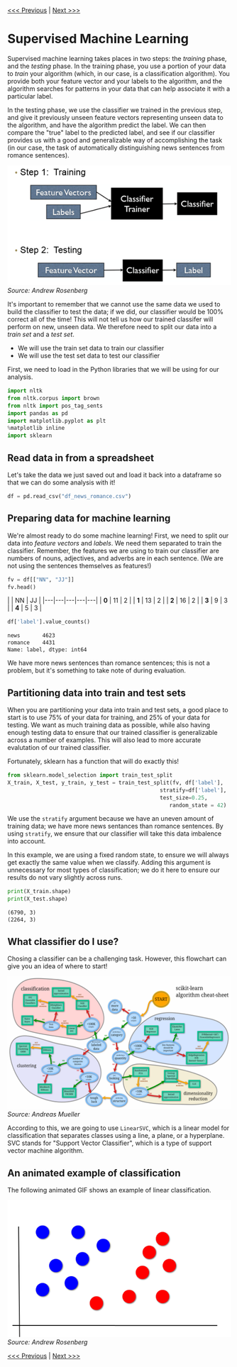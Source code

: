[<<< Previous](05-features.md) | [Next >>>](07-supervised_classification.md)

# Supervised Machine Learning

Supervised machine learning takes places in two steps: the *training* phase, and the *testing* phase.  In the training phase, you use a portion of your data to *train* your algorithm (which, in our case, is a classification algorithm).  You provide both your feature vector and your labels to the algorithm, and the algorithm searches for patterns in your data that can help associate it with a particular label.

In the testing phase, we use the classifier we trained in the previous step, and give it previously unseen feature vectors representing unseen data to the algorithm, and have the algorithm predict the label.  We can then compare the "true" label to the predicted label, and see if our classifier provides us with a good and generalizable way of accomplishing the task (in our case, the task of automatically distinguishing news sentences from romance sentences).

![image depicting two steps of classification, step one (training) shows features and labels going into a classifier trainer which outputs a classifier, step two (testing) shows features going into a classifier which outputs a label](../images/mlsteps.png)  
<cite>Source: Andrew Rosenberg</cite>

It's important to remember that we cannot use the same data we used to build the classifier to test the data; if we did, our classifier would be 100% correct all of the time!  This will not tell us how our trained classifer will perform on new, unseen data.  We therefore need to split our data into a *train set* and a *test set*.

- We will use the train set data to train our classifier
- We will use the test set data to test our classifier

First, we need to load in the Python libraries that we will be using for our analysis.

```python
import nltk
from nltk.corpus import brown
from nltk import pos_tag_sents
import pandas as pd
import matplotlib.pyplot as plt
%matplotlib inline
import sklearn
```

## Read data in from a spreadsheet

Let's take the data we just saved out and load it back into a dataframe so that we can do some analysis with it!

```python
df = pd.read_csv("df_news_romance.csv")
```

## Preparing data for machine learning

We're almost ready to do some machine learning!  First, we need to split our data into *feature vectors* and *labels*.  We need them separated to train the classifier.  Remember, the features we are using to train our classifier are numbers of nouns, adjectives, and adverbs are in each sentence.  (We are not using the sentences themselves as features!)

```python
fv = df[["NN", "JJ"]]
fv.head()
```

|   | NN  | JJ |
|---|---|---|---|---|
| **0** | 11  | 2 |
| **1** | 13  | 2 |
| **2** | 16  | 2 |
| **3** | 9  | 3 |
| **4** | 5  | 3 |

```python
df['label'].value_counts()
```

```
news       4623
romance    4431
Name: label, dtype: int64
```

We have more news sentences than romance sentences; this is not a problem, but it's something to take note of during evaluation.

## Partitioning data into train and test sets

When you are partitioning your data into train and test sets, a good place to start is to use 75% of your data for training, and 25% of your data for testing.  We want as much training data as possible, while also having enough testing data to ensure that our trained classifier is generalizable across a number of examples.  This will also lead to more accurate evalutation of our trained classifier.

Fortunately, sklearn has a function that will do exactly this!

```python
from sklearn.model_selection import train_test_split
X_train, X_test, y_train, y_test = train_test_split(fv, df['label'],
                                                stratify=df['label'],
                                                test_size=0.25,
                                                   random_state = 42)
```

We use the `stratify` argument because we have an uneven amount of training data; we have more news sentances than romance sentences.  By using `stratify`, we ensure that our classifier will take this data imbalence into account.

In this example, we are using a fixed random state, to ensure we will always get exactly the same value when we classify.  Adding this argument is unnecessary for most types of classification; we do it here to ensure our results do not vary slightly across runs.

```python
print(X_train.shape)
print(X_test.shape)
```

```
(6790, 3)
(2264, 3)
```

## What classifier do I use?
Chosing a classifier can be a challenging task.  However, this flowchart can give you an idea of where to start!

![scikit-learn's algorithm cheat sheet, which depicts a mind-map scheme, which can help you choose an algorithm for classification](../images/algorithms_cheatsheet.png)  
<cite>Source: Andreas Mueller</cite>

According to this, we are going to use `LinearSVC`, which is a linear model for classification that separates classes using a line, a plane, or a hyperplane. SVC stands for "Support Vector Classifier", which is a type of support vector machine algorithm.

## An animated example of classification

The following animated GIF shows an example of linear classification.

![animated gif using red, blue, and grey dots to show how decision boundaries change based on distance of grey dot to clusters of red and blue dots](../images/croppedml.gif)  
<cite>Source: Andrew Rosenberg</cite>

[<<< Previous](05-visualize.md) | [Next >>>](07-supervised_classification.md)
